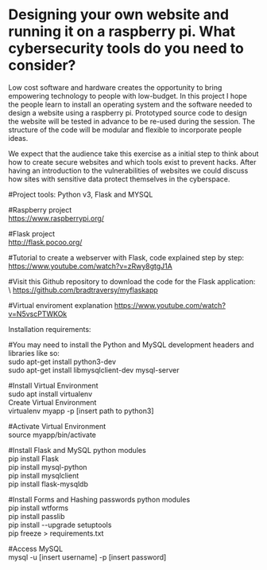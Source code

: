# Designing your own website and running it on a raspberry pi. What cybersecurity tools do you need to consider?
Low cost software and hardware creates the opportunity to bring empowering technology to people with low-budget. In this project I hope the people  learn to install an operating system and the software needed to design a website using a raspberry pi. Prototyped source code to design the website will be tested in advance to be re-used during the session. The structure of the code will be modular and flexible to incorporate people ideas.

We expect that the audience take this exercise as a initial step to think about how to create secure websites and which tools exist to prevent hacks.  After having an introduction to the vulnerabilities of  websites we could discuss how sites with sensitive data protect themselves in the cyberspace.

#Project tools: Python v3, Flask and MYSQL


#Raspberry project \
https://www.raspberrypi.org/

#Flask project \
http://flask.pocoo.org/

#Tutorial to create a webserver with Flask, code explained step by step: \
https://www.youtube.com/watch?v=zRwy8gtgJ1A

#Visit this Github repository to download the code for the Flask application: \\
https://github.com/bradtraversy/myflaskapp

#Virtual enviroment explanation
https://www.youtube.com/watch?v=N5vscPTWKOk

Installation requirements:

#You may need to install the Python and MySQL development headers and libraries like so: \
sudo apt-get install python3-dev \
sudo apt-get install  libmysqlclient-dev  mysql-server 


#Install Virtual Environment \
sudo apt install virtualenv \
Create Virtual Environment \
virtualenv   myapp  -p [insert path to python3] 

#Activate Virtual Environment \
source myapp/bin/activate

#Install Flask and MySQL python modules \
pip install Flask \
pip install mysql-python \
pip install mysqlclient \
pip install flask-mysqldb

#Install Forms and Hashing passwords python modules \
pip install wtforms \
pip install passlib \
pip install --upgrade setuptools \
pip freeze > requirements.txt


#Access MySQL \
mysql -u [insert username] -p [insert password]







